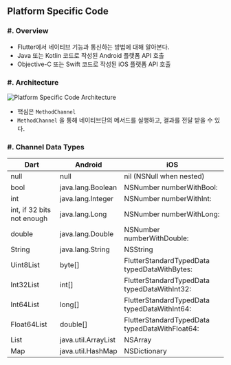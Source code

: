 ## Platform Specific Code

### #. Overview

- Flutter에서 네이티브 기능과 통신하는 방법에 대해 알아본다.
- Java 또는 Kotlin 코드로 작성된 Android 플랫폼 API 호출
- Objective-C 또는 Swift 코드로 작성된 iOS 플랫폼 API 호출



### #. Architecture

![Platform Specific Code Architecture](https://flutter.dev/images/PlatformChannels.png)

- 핵심은 `MethodChannel`
- `MethodChannel` 을 통해 네이티브단의 메서드를 실행하고, 결과를 전달 받을 수 있다.



### #. Channel Data Types

| Dart                       | Android             | iOS                                            |
| -------------------------- | ------------------- | ---------------------------------------------- |
| null                       | null                | nil (NSNull when nested)                       |
| bool                       | java.lang.Boolean   | NSNumber numberWithBool:                       |
| int                        | java.lang.Integer   | NSNumber numberWithInt:                        |
| int, if 32 bits not enough | java.lang.Long      | NSNumber numberWithLong:                       |
| double                     | java.lang.Double    | NSNumber numberWithDouble:                     |
| String                     | java.lang.String    | NSString                                       |
| Uint8List                  | byte[]              | FlutterStandardTypedData typedDataWithBytes:   |
| Int32List                  | int[]               | FlutterStandardTypedData typedDataWithInt32:   |
| Int64List                  | long[]              | FlutterStandardTypedData typedDataWithInt64:   |
| Float64List                | double[]            | FlutterStandardTypedData typedDataWithFloat64: |
| List                       | java.util.ArrayList | NSArray                                        |
| Map                        | java.util.HashMap   | NSDictionary                                   |

